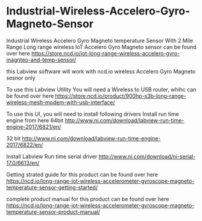 # Industrial-Wireless-Accelero-Gyro-Magneto-Sensor
Industrial Wireless Accelero Gyro Magneto temperature Sensor With 2 Mile Range Long range wireless IoT Accelero Gyro Magneto sensor can be found over here https://store.ncd.io/iot-long-range-wireless-accelero-gyro-magnteo-and-temp-sensor/

this Labview software will work with ncd.io wireless Accelero Gyro Magneto sesnor only

To use this Labview Utility You will need a Wireless to USB router, whihc can be found over here 
https://store.ncd.io/product/900hp-s3b-long-range-wireless-mesh-modem-with-usb-interface/

To use this UI, you will need to install following drivers Install run time engine from here 64bit http://www.ni.com/download/labview-run-time-engine-2017/6821/en/

32 bit http://www.ni.com/download/labview-run-time-engine-2017/6822/en/

Install Labview Run time serial driver http://www.ni.com/download/ni-serial-17.0/6613/en/

Getting strated guide for this product can be found over here https://ncd.io/long-range-iot-wireless-accelerometer-gyroscope-magneto-temperature-sensor-getting-started/

complete product manual for this product can be found over here https://ncd.io/long-range-iot-wireless-accelerometer-gyroscope-magneto-temperature-sensor-product-manual/
